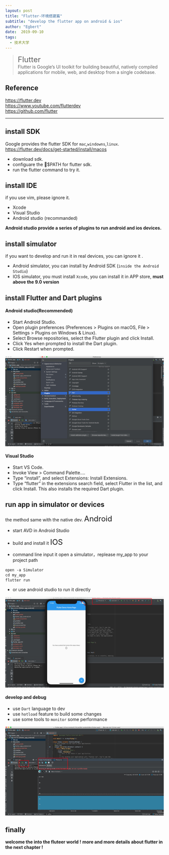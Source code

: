 ```yaml
---
layout: post
title: "Flutter-环境搭建篇"
subtitle: "develop the flutter app on android & ios"
author: "Egbert"
date:  2019-09-10
tags:
  - 技术大学
---
```


><font size=5>Flutter</font><br/> 
> Flutter is Google’s UI toolkit for building beautiful, natively compiled applications for mobile, web, and desktop from a single codebase.<br/>
> 

## Reference 
<https://flutter.dev><br/> 
<https://www.youtube.com/flutterdev><br/> 
<https://github.com/flutter><br/> 

--- 
## install SDK  
Google provides the flutter SDK for `mac`,`windowns`,`linux`.
https://flutter.dev/docs/get-started/install/macos

- download sdk.
- configuare the $PATH for flutter sdk.
- run the flutter command to try it.

## install IDE
if you use vim, please ignore it.
- Xcode 
- Visual Studio
- Android studio (recommanded)
  
__Android studio provide a series of plugins to run android and ios devices.__

## install simulator
if you want to develop and run it in real devices, you can ignore it .

- Android simulator, you can install by Android SDK (`inside the Android Studio`)
- IOS simulator, you must install `Xcode`, you can install it in APP store, __must above the 9.0 version__

## install Flutter and Dart plugins

#### Android studio(Recommended)
- Start Android Studio.
- Open plugin preferences (Preferences > Plugins on macOS, File > Settings > Plugins on Windows & Linux).
- Select Browse repositories, select the Flutter plugin and click Install.
- Click Yes when prompted to install the Dart plugin.
- Click Restart when prompted.
  
![](/img/in-post/post-flutter/flutter1.jpg)

#### Visual Studio
- Start VS Code.
- Invoke View > Command Palette….
- Type “install”, and select Extensions: Install Extensions.
- Type “flutter” in the extensions search field, select Flutter in the list, and click Install. This also installs the required Dart plugin.

## run app in simulator or devices

the method same with the native dev.
<font size=5> Android </font>
- start AVD in Android Studio
- build and install it 
<font size=5> IOS </font>

- command line input it open a simulator，replease my_app to your project path
  
```
open -a Simulator
cd my_app
flutter run
```

- or use android studio to run it directly
  
![](/img/in-post/post-flutter/flutter2.jpg)

#### develop and debug
- use `Dart` language to dev
- use `hotload` feature to build some changes
- use some tools to `monitor` some performance

![](/img/in-post/post-flutter/flutter3.jpg) 


## finally
__welcome the into the fluteer world !__
__more and more details about flutter in the next chapter !__
